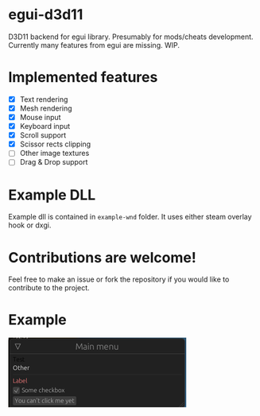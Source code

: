 # egui-d3d11
D3D11 backend for egui library. Presumably for mods/cheats development.
Currently many features from egui are missing. WIP.

# Implemented features
- [x] Text rendering
- [x] Mesh rendering
- [x] Mouse input
- [x] Keyboard input
- [x] Scroll support
- [x] Scissor rects clipping
- [ ] Other image textures
- [ ] Drag & Drop support

# Example DLL
Example dll is contained in `example-wnd` folder. It uses either steam overlay hook or dxgi.

# **Contributions are welcome!**
Feel free to make an issue or fork the repository if you would like to contribute to the project.

# Example
![](pictures/01.png)